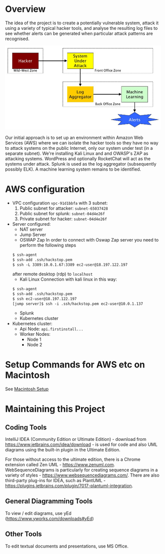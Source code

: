 # Overview

The idea of the project is to create a potentially vulnerable system, attack it using a variety of typical hacker tools,
and analyse the resulting log files to see whether alerts can be generated when particular attack patterns are recognised.

![Context Diagram](20180604_SecurityProjectOverview.jpg)

Our initial approach is to set up an environment within Amazon Web Services (AWS) where we can isolate the hacker tools so they
have no way to attack systems on the public Internet, only our system under test (in a separate subnet). We're installing
Kali Linux and and OWASP's ZAP as attacking systems. WordPress and optionally RocketChat will act as the systems under attack.
Splunk is used as the log aggregator (subsequently possibly ELK). A machine learning system remains to be identified.

# AWS configuration

* VPC configuration `vpc-91d1bbfa` with 3 subnet:
    1. Public subnet for attacker: `subnet-65037428`
    1. Public subnet for splunk: `subnet-04d4e26f`
    1. Private subnet for hacker: `subnet-04d4e26f`
* Server configured:
    * NAT server
    * Jump Server 
    * OSWAP Zap
    In order to connect with Oswap Zap server you need to perform the following steps
    ```
    $ ssh-agent
    $ ssh-add .ssh/hackstop.pem
    $ ssh -L 3389:10.0.1.67:3389 ec2-user@18.197.122.197
    ```
    after remote desktop (rdp) to `localhost`
    * Kali Linux
    Connection with kali linux in this way:
    ```
    $ ssh-agent
    $ ssh-add .ssh/hackstop.pem
    $ ssh ec2-user@18.197.122.197
    [jump server]$ ssh -i .ssh/hackstop.pem ec2-user@10.0.1.137 
    ```
    * Splunk 
    * Kubernetes cluster
* Kubernetes cluster:
    * Api Node: `api.firstinstall...`
    * Worker Nodes:
        * Node 1
        * Node 2

# Setup Commands for AWS etc on Macintosh

See [Macintosh Setup](MacintoshSetup.md)

# Maintaining this Project

## Coding Tools

IntelliJ IDEA (Community Edition or Ultimate Edition) - download from https://www.jetbrains.com/idea/download -
is used for code and also UML diagrams using the built-in plugin in the Ultimate Edition.

For those without access to the ultimate edition, there is a Chrome extension called Zen UML - https://www.zenuml.com.
WebSequenceDiagrams is particularly for creating sequence diagrams in a variety of styles - https://www.websequencediagrams.com/.
There are also third-party plug-ins for IDEA, such as PlantUML - https://plugins.jetbrains.com/plugin/7017-plantuml-integration.

## General Diagramming Tools

To view / edit diagrams, use yEd (https://www.yworks.com/downloads#yEd)

## Other Tools

To edit textual documents and presentations, use MS Office.

